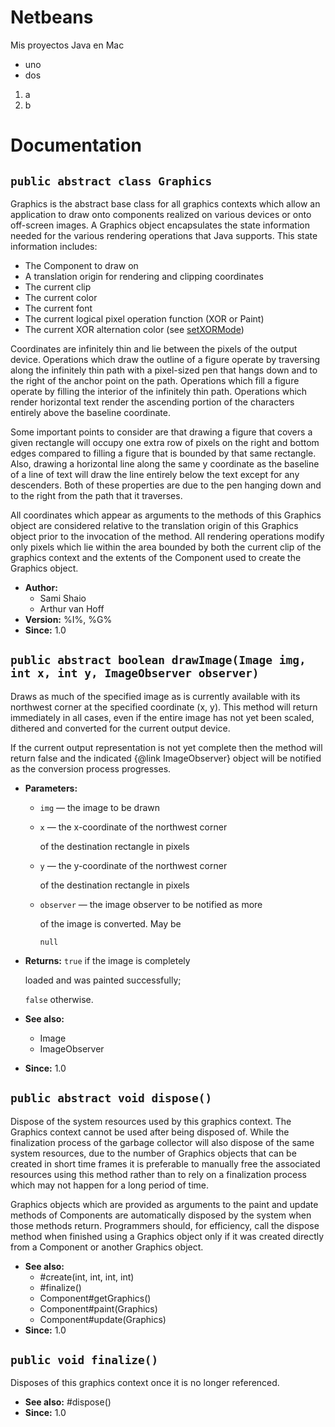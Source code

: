 # Netbeans
Mis proyectos Java en Mac
- uno
- dos
 1. a
 2. b

# Documentation

## `public abstract class Graphics`

Graphics is the abstract base class for all graphics contexts which allow an application to draw onto components realized on various devices or onto off-screen images. A Graphics object encapsulates the state information needed for the various rendering operations that Java supports. This state information includes: <ul> <li>The Component to draw on <li>A translation origin for rendering and clipping coordinates <li>The current clip <li>The current color <li>The current font <li>The current logical pixel operation function (XOR or Paint) <li>The current XOR alternation color (see <a href="#setXORMode">setXORMode</a>) </ul>

Coordinates are infinitely thin and lie between the pixels of the output device. Operations which draw the outline of a figure operate by traversing along the infinitely thin path with a pixel-sized pen that hangs down and to the right of the anchor point on the path. Operations which fill a figure operate by filling the interior of the infinitely thin path. Operations which render horizontal text render the ascending portion of the characters entirely above the baseline coordinate.

Some important points to consider are that drawing a figure that covers a given rectangle will occupy one extra row of pixels on the right and bottom edges compared to filling a figure that is bounded by that same rectangle. Also, drawing a horizontal line along the same y coordinate as the baseline of a line of text will draw the line entirely below the text except for any descenders. Both of these properties are due to the pen hanging down and to the right from the path that it traverses.

All coordinates which appear as arguments to the methods of this Graphics object are considered relative to the translation origin of this Graphics object prior to the invocation of the method. All rendering operations modify only pixels which lie within the area bounded by both the current clip of the graphics context and the extents of the Component used to create the Graphics object.

 * **Author:**
   * Sami Shaio
   * Arthur van Hoff
 * **Version:** %I%, %G%
 * **Since:** 1.0

## `public abstract boolean drawImage(Image img, int x, int y, ImageObserver observer)`

Draws as much of the specified image as is currently available with its northwest corner at the specified coordinate (x, y). This method will return immediately in all cases, even if the entire image has not yet been scaled, dithered and converted for the current output device.

If the current output representation is not yet complete then the method will return false and the indicated {@link ImageObserver} object will be notified as the conversion process progresses.

 * **Parameters:**
   * `img` — the image to be drawn
   * `x` — the x-coordinate of the northwest corner

     of the destination rectangle in pixels
   * `y` — the y-coordinate of the northwest corner

     of the destination rectangle in pixels
   * `observer` — the image observer to be notified as more

     of the image is converted.  May be 

     <code>null</code>
 * **Returns:** <code>true</code> if the image is completely 

     loaded and was painted successfully; 

     <code>false</code> otherwise.
 * **See also:**
   * Image
   * ImageObserver
 * **Since:** 1.0

## `public abstract void dispose()`

Dispose of the system resources used by this graphics context. The Graphics context cannot be used after being disposed of. While the finalization process of the garbage collector will also dispose of the same system resources, due to the number of Graphics objects that can be created in short time frames it is preferable to manually free the associated resources using this method rather than to rely on a finalization process which may not happen for a long period of time.

Graphics objects which are provided as arguments to the paint and update methods of Components are automatically disposed by the system when those methods return. Programmers should, for efficiency, call the dispose method when finished using a Graphics object only if it was created directly from a Component or another Graphics object.

 * **See also:**
   * #create(int, int, int, int)
   * #finalize()
   * Component#getGraphics()
   * Component#paint(Graphics)
   * Component#update(Graphics)
 * **Since:** 1.0

## `public void finalize()`

Disposes of this graphics context once it is no longer referenced.

 * **See also:** #dispose()
 * **Since:** 1.0

